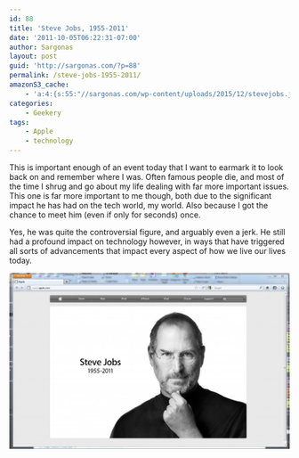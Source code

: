 ```yaml
---
id: 88
title: 'Steve Jobs, 1955-2011'
date: '2011-10-05T06:22:31-07:00'
author: Sargonas
layout: post
guid: 'http://sargonas.com/?p=88'
permalink: /steve-jobs-1955-2011/
amazonS3_cache:
    - 'a:4:{s:55:"//sargonas.com/wp-content/uploads/2015/12/stevejobs.jpg";a:2:{s:2:"id";i:89;s:11:"source_type";s:13:"media-library";}s:64:"//sargonas.com/wp-content/uploads/2015/12/stevejobs-1024x643.jpg";a:2:{s:2:"id";i:89;s:11:"source_type";s:13:"media-library";}s:95:"//sargonas-net.s3.us-west-2.amazonaws.com/sargonas.com/wp-content/uploads/2015/12/stevejobs.jpg";a:2:{s:2:"id";i:89;s:11:"source_type";s:13:"media-library";}s:104:"//sargonas-net.s3.us-west-2.amazonaws.com/sargonas.com/wp-content/uploads/2015/12/stevejobs-1024x643.jpg";a:2:{s:2:"id";i:89;s:11:"source_type";s:13:"media-library";}}'
categories:
    - Geekery
tags:
    - Apple
    - technology
---
```


This is important enough of an event today that I want to earmark it to look back on and remember where I was. Often famous people die, and most of the time I shrug and go about my life dealing with far more important issues. This one is far more important to me though, both due to the significant impact he has had on the tech world, my world. Also because I got the chance to meet him (even if only for seconds) once.

Yes, he was quite the controversial figure, and arguably even a jerk. He still had a profound impact on technology however, in ways that have triggered all sorts of advancements that impact every aspect of how we live our lives today.

[![stevejobs](/wp-content/uploads/2015/12/stevejobs-1024x643.jpg)](/wp-content/uploads/2015/12/stevejobs.jpg)
